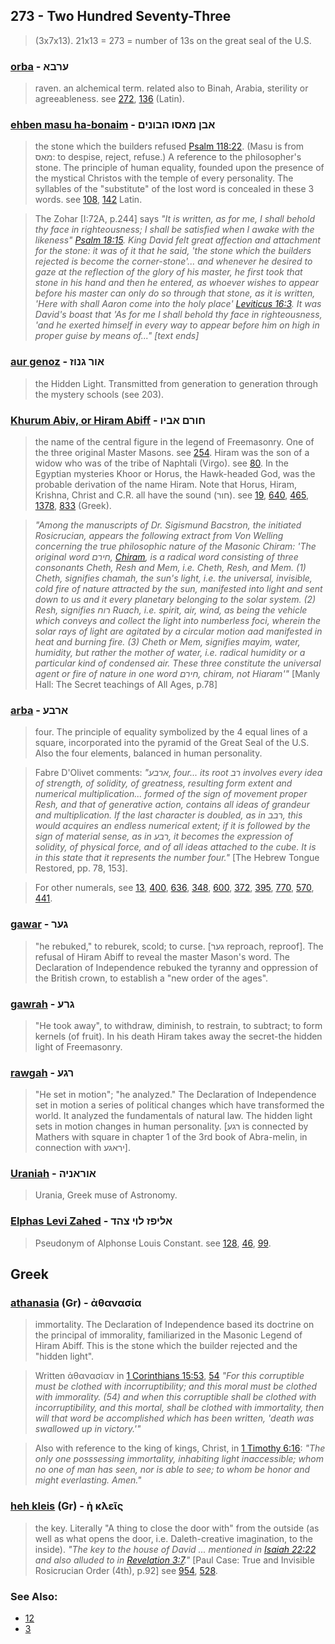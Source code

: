 ## 273 - Two Hundred Seventy-Three
> (3x7x13). 21x13 = 273 = number of 13s on the great seal of the U.S.

### [orba](/keys/ORBA) - ערבא
> raven. an alchemical term. related also to Binah, Arabia, sterility or agreeableness. see [272](272), [136](136) (Latin).

### [ehben masu ha-bonaim](/keys/ABN.MASV.HBVNIM) - אבן מאסו הבונים
> the stone which the builders refused [Psalm 118:22](http://biblehub.com/psalm/118-22.htm). (Masu is from מאס: to despise, reject, refuse.) A reference to the philosopher's stone. The principle of human equality, founded upon the presence of the mystical Christos with the temple of every personality. The syllables of the "substitute" of the lost word is concealed in these 3 words. see [108](108), [142](142) Latin.

> The Zohar [I:72A, p.244] says *"It is written, as for me, I shall behold thy face in righteousness; I shall be satisfied when I awake with the likeness" [Psalm 18:15](http://biblehub.com/psalms/18-15.htm). King David felt great affection and attachment for the stone: it was of it that he said, 'the stone which the builders rejected is become the corner-stone'... and whenever he desired to gaze at the reflection of the glory of his master, he first took that stone in his hand and then he entered, as whoever wishes to appear before his master can only do so through that stone, as it is written, 'Here with shall Aaron come into the holy place' [Leviticus 16:3](http://biblehub.com/leviticus/16-3.htm). It was David's boast that 'As for me I shall behold thy face in righteousness, 'and he exerted himself in every way to appear before him on high in proper guise by means of..." [text ends]*

### [aur genoz](/keys/AVR.GNVZ) - אור גנוז
> the Hidden Light. Transmitted from generation to generation through the mystery schools (see 203).

### [Khurum Abiv, or Hiram Abiff](/keys/ChVRM.ABIV) - חורם אביו
> the name of the central figure in the legend of Freemasonry. One of the three original Master Masons. see [254](254). Hiram was the son of a widow who was of the tribe of Naphtali (Virgo). see [80](80). In the Egyptian mysteries Khoor or Horus, the Hawk-headed God, was the probable derivation of the name Hiram. Note that Horus, Hiram, Krishna, Christ and C.R. all have the sound (חור). see [19](19), [640](640), [465](465), [1378](1378), [833](833) (Greek).

> *"Among the manuscripts of Dr. Sigismund Bacstron, the initiated Rosicrucian, appears the following extract from Von Welling concerning the true philosophic nature of the Masonic Chiram: 'The original word חירם, [Chiram](/keys/ChIRM), is a radical word consisting of three consonants Cheth, Resh and Mem, i.e. Cheth, Resh, and Mem. (1) Cheth, signifies chamah, the sun's light, i.e. the universal, invisible, cold fire of nature attracted by the sun, manifested into light and sent down to us and it every planetary belonging to the solar system. (2) Resh, signifies רוח Ruach, i.e. spirit, air, wind, as being the vehicle which conveys and collect the light into numberless foci, wherein the solar rays of light are agitated by a circular motion aad manifested in heat and burning fire. (3) Cheth or Mem, signifies mayim, water, humidity, but rather the mother of water, i.e. radical humidity or a particular kind of condensed air. These three constitute the universal agent or fire of nature in one word חירם, chiram, not Hiaram'"* [Manly Hall: The Secret teachings of All Ages, p.78]

### [arba](/keys/ARBO) - ארבע
> four. The principle of equality symbolized by the 4 equal lines of a square, incorporated into the pyramid of the Great Seal of the U.S. Also the four elements, balanced in human personality.

> Fabre D'Olivet comments: *"ארבע, four... its root רב involves every idea of strength, of solidity, of greatness, resulting form extent and numerical multiplication... formed of the sign of movement proper Resh, and that of generative action, contains all ideas of grandeur and multiplication. If the last character is doubled, as in רבב, this would acquires an endless numerical extent; if it is followed by the sign of material sense, as in רבע, it becomes the expression of solidity, of physical force, and of all ideas attached to the cube. It is in this state that it represents the number four."* [The Hebrew Tongue Restored, pp. 78, 153].

> For other numerals, see [13](13), [400](400), [636](636), [348](348), [600](600), [372](372), [395](395), [770](770), [570](570), [441](441).

### [gawar](/keys/GOR) - גער
> "he rebuked," to reburek, scold; to curse. [גער reproach, reproof]. The refusal of Hiram Abiff to reveal the master Mason's word. The Declaration of Independence rebuked the tyranny and oppression of the British crown, to establish a "new order of the ages".

### [gawrah](/keys/GRO) - גרע
> "He took away", to withdraw, diminish, to restrain, to subtract; to form kernels (of fruit). In his death Hiram takes away the secret-the hidden light of Freemasonry.

### [rawgah](/keys/RGO) - רגע
> "He set in motion"; "he analyzed." The Declaration of Independence set in motion a series of political changes which have transformed the world. It analyzed the fundamentals of natural law. The hidden light sets in motion changes in human personality. [רגע is connected by Mathers with square in chapter 1 of the 3rd book of Abra-melin, in connection with יראגע].

### [Uraniah](/keys/AVRANIH) - אוראניה
> Urania, Greek muse of Astronomy.

### [Elphas Levi Zahed](/keys/ALIPZ.LVI.TzHD) - אליפז לוי צהד
> Pseudonym of Alphonse Louis Constant. see [128](128), [46](46), [99](99).

## Greek

### [athanasia](/greek?word=athanasia) (Gr) - ἀθανασία
> immortality. The Declaration of Independence based its doctrine on the principal of immorality, familiarized in the Masonic Legend of Hiram Abiff. This is the stone which the builder rejected and the "hidden light".

> Written ἀθανασίαν in [1 Corinthians 15:53](http://biblehub.com/1_corinthians/15-53.htm), [54](http://biblehub.com/1_corinthians/15-54.htm) *"For this corruptible must be clothed with incorruptibility; and this moral must be clothed with immorality. (54) and when this corruptible shall be clothed with incorruptibility, and this mortal, shall be clothed with immortality, then will that word be accomplished which has been written, 'death was swallowed up in victory.'"*

> Also with reference to the king of kings, Christ, in [1 Timothy 6:16](http://biblehub.com/1_timothy/6-16.htm): *"The only one posssessing immortality, inhabiting light inaccessible; whom no one of man has seen, nor is able to see; to whom be honor and might everlasting. Amen."*

### [heh kleis](/greek?word=h+kleis) (Gr) - ὴ κλεῖς
> the key. Literally "A thing to close the door with" from the outside (as well as what opens the door, i.e. Daleth-creative imagination, to the inside). *"The key to the house of David ... mentioned in [Isaiah 22:22](http://biblehub.com/isaiah/22-22.htm) and also alluded to in [Revelation 3:7](http://biblehub.com/revelation/3-7.htm)."* [Paul Case: True and Invisible Rosicrucian Order (4th), p.92] see [954](954), [528](528).

### See Also:

- [12](12)
- [3](3)
